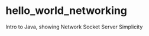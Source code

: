 hello_world_networking
======================

Intro to Java, showing Network Socket Server Simplicity
